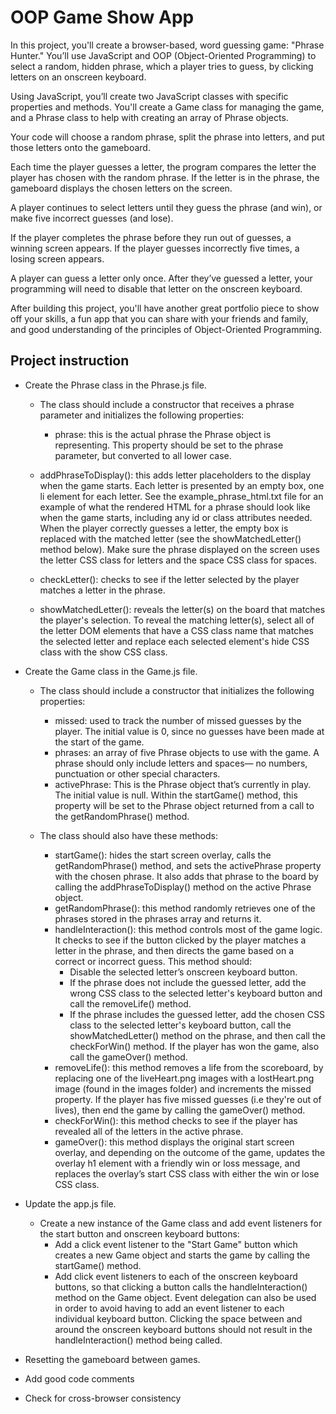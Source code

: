 # OOP Game Show App

In this project, you'll create a browser-based, word guessing game: "Phrase Hunter." You’ll use JavaScript and OOP (Object-Oriented Programming) to select a random, hidden phrase, which a player tries to guess, by clicking letters on an onscreen keyboard.

Using JavaScript, you’ll create two JavaScript classes with specific properties and methods. You'll create a Game class for managing the game, and a Phrase class to help with creating an array of Phrase objects.

Your code will choose a random phrase, split the phrase into letters, and put those letters onto the gameboard.

Each time the player guesses a letter, the program compares the letter the player has chosen with the random phrase. If the letter is in the phrase, the gameboard displays the chosen letters on the screen.

A player continues to select letters until they guess the phrase (and win), or make five incorrect guesses (and lose).

If the player completes the phrase before they run out of guesses, a winning screen appears. If the player guesses incorrectly five times, a losing screen appears.

A player can guess a letter only once. After they’ve guessed a letter, your programming will need to disable that letter on the onscreen keyboard.

After building this project, you'll have another great portfolio piece to show off your skills, a fun app that you can share with your friends and family, and good understanding of the principles of Object-Oriented Programming.


## Project instruction

* Create the Phrase class in the Phrase.js file.
  * The class should include a constructor that receives a phrase parameter and initializes the following properties:
    * phrase: this is the actual phrase the Phrase object is representing. This property should be set to the phrase parameter, but converted to all lower case.

  * addPhraseToDisplay(): this adds letter placeholders to the display when the game starts. Each letter is presented by an empty box, one li element for each letter. See the example_phrase_html.txt file for an example of what the rendered HTML for a phrase should look like when the game starts, including any id or class attributes needed. When the player correctly guesses a letter, the empty box is replaced with the matched letter (see the showMatchedLetter() method below). Make sure the phrase displayed on the screen uses the letter CSS class for letters and the space CSS class for spaces.
  * checkLetter(): checks to see if the letter selected by the player matches a letter in the phrase.
  * showMatchedLetter(): reveals the letter(s) on the board that matches the player's selection. To reveal the matching letter(s), select all of the letter DOM elements that have a CSS class name that matches the selected letter and replace each selected element's hide CSS class with the show CSS class.

* Create the Game class in the Game.js file.
  * The class should include a constructor that initializes the following properties:
    * missed: used to track the number of missed guesses by the player. The initial value is 0, since no guesses have been made at the start of the game.
    * phrases: an array of five Phrase objects to use with the game. A phrase should only include letters and spaces— no numbers, punctuation or other special characters.
    * activePhrase: This is the Phrase object that’s currently in play. The initial value is null. Within the startGame() method, this property will be set to the Phrase object returned from a call to the getRandomPhrase() method.

  * The class should also have these methods:
    * startGame(): hides the start screen overlay, calls the getRandomPhrase() method, and sets the activePhrase property with the chosen phrase. It also adds that phrase to the board by calling the addPhraseToDisplay() method on the active Phrase object.
    * getRandomPhrase(): this method randomly retrieves one of the phrases stored in the phrases array and returns it.
    * handleInteraction(): this method controls most of the game logic. It checks to see if the button clicked by the player matches a letter in the phrase, and then directs the game based on a correct or incorrect guess. This method should:
      * Disable the selected letter’s onscreen keyboard button.
      * If the phrase does not include the guessed letter, add the wrong CSS class to the selected letter's keyboard button and call the removeLife() method.
      * If the phrase includes the guessed letter, add the chosen CSS class to the selected letter's keyboard button, call the showMatchedLetter() method on the phrase, and then call the checkForWin() method. If the player has won the game, also call the gameOver() method.
    * removeLife(): this method removes a life from the scoreboard, by replacing one of the liveHeart.png images with a lostHeart.png image (found in the images folder) and increments the missed property. If the player has five missed guesses (i.e they're out of lives), then end the game by calling the gameOver() method.
    * checkForWin(): this method checks to see if the player has revealed all of the letters in the active phrase.
    * gameOver(): this method displays the original start screen overlay, and depending on the outcome of the game, updates the overlay h1 element with a friendly win or loss message, and replaces the overlay’s start CSS class with either the win or lose CSS class.

* Update the app.js file.
  * Create a new instance of the Game class and add event listeners for the start button and onscreen keyboard buttons:
    * Add a click event listener to the "Start Game" button which creates a new Game object and starts the game by calling the startGame() method.
    * Add click event listeners to each of the onscreen keyboard buttons, so that clicking a button calls the handleInteraction() method on the Game object. Event delegation can also be used in order to avoid having to add an event listener to each individual keyboard button. Clicking the space between and around the onscreen keyboard buttons should not result in the handleInteraction() method being called.

* Resetting the gameboard between games.

* Add good code comments

* Check for cross-browser consistency    
